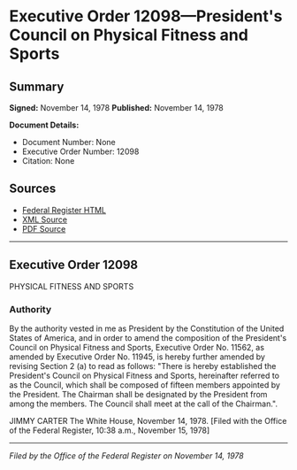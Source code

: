 # Executive Order 12098—President's Council on Physical Fitness and Sports

## Summary

**Signed:** November 14, 1978
**Published:** November 14, 1978

**Document Details:**
- Document Number: None
- Executive Order Number: 12098
- Citation: None

## Sources
- [Federal Register HTML](https://www.presidency.ucsb.edu/documents/executive-order-12098-presidents-council-physical-fitness-and-sports)
- [XML Source](None)
- [PDF Source](None)

---

## Executive Order 12098

PHYSICAL FITNESS AND SPORTS
### Authority

By the authority vested in me as President by the Constitution of the United States of America, and in order to amend the composition of the President's Council on Physical Fitness and Sports, Executive Order No. 11562, as amended by Executive Order No. 11945, is hereby further amended by revising Section 2 (a) to read as follows:
"There is hereby established the President's Council on Physical Fitness and Sports, hereinafter referred to as the Council, which shall be composed of fifteen members appointed by the President. The Chairman shall be designated by the President from among the members. The Council shall meet at the call of the Chairman.".

JIMMY CARTER
The White House,
November 14, 1978.
[Filed with the Office of the Federal Register, 10:38 a.m., November 15, 1978]

---

*Filed by the Office of the Federal Register on November 14, 1978*

